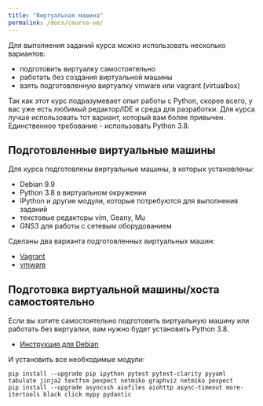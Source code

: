 ```yaml
---
title: "Виртуальная машина"
permalink: /docs/course-vm/
---
```


Для выполнения заданий курса можно использовать несколько вариантов:
* подготовить виртуалку самостоятельно
* работать без создания виртуальной машины
* взять подготовленную виртуалку vmware или vagrant (virtualbox)

Так как этот курс подразумевает опыт работы с Python, скорее всего,
у вас уже есть любимый редактор/IDE и среда для разработки.
Для курса лучше использовать тот вариант, который вам более привычен.
Единственное требование - использовать Python 3.8.


## Подготовленные виртуальные машины

Для курса подготовлены виртуальные машины, в которых установлены:

* Debian 9.9
* Python 3.8 в виртуальном окружении
* IPython и другие модули, которые потребуются для выполнения заданий
* текстовые редакторы vim, Geany, Mu
* GNS3 для работы с сетевым оборудованием

Сделаны два варианта подготовленных виртуальных машин:

* [Vagrant](https://docs.google.com/document/d/1Own0dJPjJfeMUCvCpIgcte_Bu63C9xuIIxLip53JPDo/edit?usp=sharing)
* [vmware](https://docs.google.com/document/d/1Is-rvPvYH8X6VY3YC5ct6fc6Bp_jfv29feng0Whnb80/edit?usp=sharing)


## Подготовка виртуальной машины/хоста самостоятельно

Если вы хотите самостоятельно подготовить виртуальную машину или работать без виртуалки, вам нужно будет установить Python 3.8.

* [Инструкция для Debian](https://pyneng.github.io/docs/python-3-8/)


И установить все необходимые модули:

```
pip install --upgrade pip ipython pytest pytest-clarity pyyaml tabulate jinja2 textfsm pexpect netmiko graphviz netmiko pexpect
pip install --upgrade asyncssh aiofiles aiohttp async-timeout more-itertools black click mypy pydantic
```
